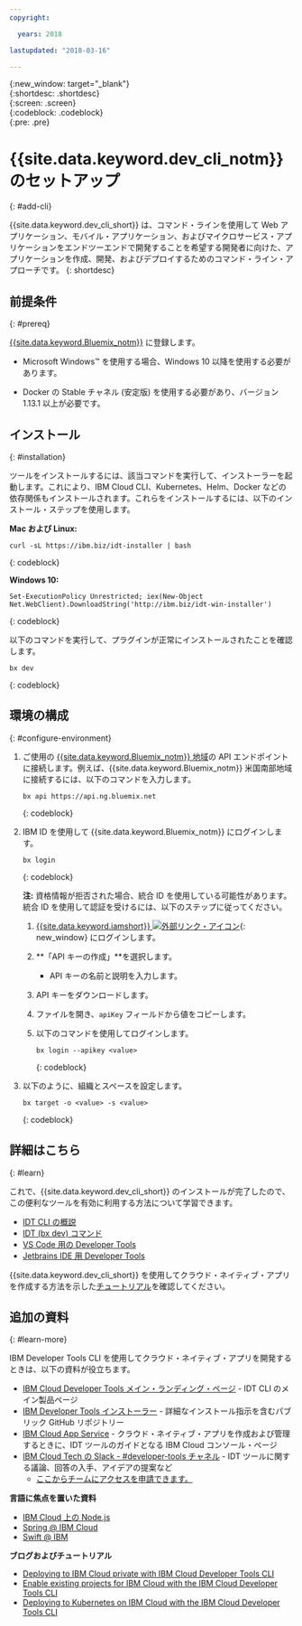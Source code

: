 ```yaml
---
copyright:

  years: 2018

lastupdated: "2018-03-16"

---
```


{:new_window: target="_blank"}  
{:shortdesc: .shortdesc}  
{:screen: .screen}  
{:codeblock: .codeblock}  
{:pre: .pre}  

# {{site.data.keyword.dev_cli_notm}} のセットアップ
{: #add-cli}

{{site.data.keyword.dev_cli_short}} は、コマンド・ラインを使用して Web アプリケーション、モバイル・アプリケーション、およびマイクロサービス・アプリケーションをエンドツーエンドで開発することを希望する開発者に向けた、アプリケーションを作成、開発、およびデプロイするためのコマンド・ライン・アプローチです。
{: shortdesc}

## 前提条件
{: #prereq}

[{{site.data.keyword.Bluemix_notm}}](https://www.bluemix.net) に登録します。

*  Microsoft Windows&trade; を使用する場合、Windows 10 以降を使用する必要があります。

* Docker の Stable チャネル (安定版) を使用する必要があり、バージョン 1.13.1 以上が必要です。

## インストール
{: #installation}

ツールをインストールするには、該当コマンドを実行して、インストーラーを起動します。これにより、IBM Cloud CLI、Kubernetes、Helm、Docker などの依存関係もインストールされます。これらをインストールするには、以下のインストール・ステップを使用します。

**Mac および Linux:**

```
curl -sL https://ibm.biz/idt-installer | bash
```
{: codeblock}


**Windows 10:**

```
Set-ExecutionPolicy Unrestricted; iex(New-Object Net.WebClient).DownloadString('http://ibm.biz/idt-win-installer')
```
{: codeblock}

以下のコマンドを実行して、プラグインが正常にインストールされたことを確認します。  

```
bx dev
```
{: codeblock}

## 環境の構成
{: #configure-environment}

1. ご使用の [{{site.data.keyword.Bluemix_notm}} 地域](/docs/overview/cf.html#ov_intro_reg)の API エンドポイントに接続します。例えば、{{site.data.keyword.Bluemix_notm}} 米国南部地域に接続するには、以下のコマンドを入力します。

	```
	bx api https://api.ng.bluemix.net
	```
	{: codeblock}

2. IBM ID を使用して {{site.data.keyword.Bluemix_notm}} にログインします。

	```
	bx login
	```
	{: codeblock}

	**注:** 資格情報が拒否された場合、統合 ID を使用している可能性があります。統合 ID を使用して認証を受けるには、以下のステップに従ってください。

	1. [{{site.data.keyword.iamshort}} ![外部リンク・アイコン](../../icons/launch-glyph.svg "外部リンク・アイコン")](https://www.bluemix.net/iam/#/apikeys){: new_window} にログインします。
	2. **「API キーの作成」**を選択します。
		* API キーの名前と説明を入力します。
	3. API キーをダウンロードします。
	4. ファイルを開き、`apiKey` フィールドから値をコピーします。
	5. 以下のコマンドを使用してログインします。

		```
		bx login --apikey <value>
		```
		{: codeblock}

3. 以下のように、組織とスペースを設定します。

	```
	bx target -o <value> -s <value>
	```
	{: codeblock}

## 詳細はこちら
{: #learn}

これで、{{site.data.keyword.dev_cli_short}} のインストールが完了したので、この便利なツールを有効に利用する方法について学習できます。
- [IDT CLI の概説](index.html)
- [IDT (bx dev) コマンド](commands.html)
- [VS Code 用の Developer Tools](vscode.html)
- [Jetbrains IDE 用 Developer Tools](jetbrains.html)

{{site.data.keyword.dev_cli_short}} を使用してクラウド・ネイティブ・アプリを作成する方法を示した[チュートリアル](/docs/apps/tutorials/tutorial_bff.html)を確認してください。

## 追加の資料
{: #learn-more}

IBM Developer Tools CLI を使用してクラウド・ネイティブ・アプリを開発するときは、以下の資料が役立ちます。

- [IBM Cloud Developer Tools メイン・ランディング・ページ](https://www.ibm.com/cloud/cli) - IDT CLI のメイン製品ページ
- [IBM Developer Tools インストーラー](https://github.com/IBM-Bluemix/ibm-cloud-developer-tools) - 詳細なインストール指示を含むパブリック GitHub リポジトリー
- [IBM Cloud App Service](https://console.bluemix.net/developer/appservice) - クラウド・ネイティブ・アプリを作成および管理するときに、IDT ツールのガイドとなる IBM Cloud コンソール・ページ
- [IBM Cloud Tech の Slack - #developer-tools チャネル](https://ibm-cloud-tech.slack.com) - IDT ツールに関する議論、回答の入手、アイデアの提案など
	- [ここからチームにアクセスを申請できます。](https://slack-invite-ibm-cloud-tech.mybluemix.net/)

**言語に焦点を置いた資料**

- [IBM Cloud 上の Node.js](https://developer.ibm.com/node/cloud/)
- [Spring @ IBM Cloud](https://developer.ibm.com/java/spring/)
- [Swift @ IBM](https://developer.ibm.com/swift)

**ブログおよびチュートリアル**

- [Deploying to IBM Cloud private with IBM Cloud Developer Tools CLI](https://www.ibm.com/blogs/bluemix/2017/09/deploying-ibm-cloud-private-ibm-cloud-developer-tools-cli/)
- [Enable existing projects for IBM Cloud with the IBM Cloud Developer Tools CLI](https://www.ibm.com/blogs/bluemix/2017/09/enable-existing-projects-ibm-cloud-ibm-cloud-developer-tools-cli/)
- [Deploying to Kubernetes on IBM Cloud with the IBM Cloud Developer Tools CLI](https://www.ibm.com/blogs/bluemix/2017/09/deploying-kubernetes-ibm-cloud-ibm-cloud-developer-tools-cli/)
